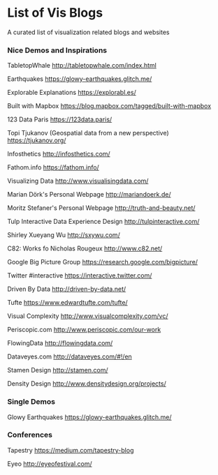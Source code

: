 # List of Vis Blogs
A curated list of visualization related blogs and websites


### Nice Demos and Inspirations

TabletopWhale
http://tabletopwhale.com/index.html

Earthquakes
https://glowy-earthquakes.glitch.me/

Explorable Explanations
https://explorabl.es/

Built with Mapbox 
https://blog.mapbox.com/tagged/built-with-mapbox

123 Data Paris
https://123data.paris/

Topi Tjukanov (Geospatial data from a new perspective)
https://tjukanov.org/

Infosthetics
http://infosthetics.com/

Fathom.info
https://fathom.info/

Visualizing Data
http://www.visualisingdata.com/

Marian Dörk's Personal Webpage
http://mariandoerk.de/

Moritz Stefaner's Personal Webpage
http://truth-and-beauty.net/

Tulp Interactive Data Experience Design
http://tulpinteractive.com/

Shirley Xueyang Wu
http://sxywu.com/

C82: Works fo Nicholas Rougeux
http://www.c82.net/

Google Big Picture Group
https://research.google.com/bigpicture/

Twitter #interactive
https://interactive.twitter.com/

Driven By Data
http://driven-by-data.net/

Tufte
https://www.edwardtufte.com/tufte/

Visual Complexity
http://www.visualcomplexity.com/vc/

Periscopic.com
http://www.periscopic.com/our-work

FlowingData
http://flowingdata.com/

Dataveyes.com
http://dataveyes.com/#!/en

Stamen Design
http://stamen.com/

Density Design
http://www.densitydesign.org/projects/

### Single Demos

Glowy Earthquakes
https://glowy-earthquakes.glitch.me/


### Conferences

Tapestry
https://medium.com/tapestry-blog

Eyeo
http://eyeofestival.com/

